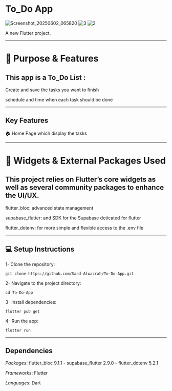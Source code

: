 #  To_Do App

![Screenshot_20250602_065820](https://github.com/user-attachments/assets/6e2eb920-ebc5-492c-9f55-cabde710ac84)
![3](https://github.com/user-attachments/assets/824a9c0f-27e4-4278-830d-709d7f57558f)
![2](https://github.com/user-attachments/assets/9c86ad40-2c85-43e6-91ba-6c2a75aa49dd)


A new Flutter project.

---
# 📱 Purpose & Features

## This app is a To_Do List :

  Create and save the tasks you want to finish

  schedule and time when each task should be done

---

## Key Features

  🏠 Home Page which display the tasks

---

  # 🧰 Widgets & External Packages Used

## This project relies on Flutter’s core widgets as well as several community packages to enhance the UI/UX.

flutter_bloc: advanced state management

supabase_flutter: and SDK for the Supabase deticated for flutter

flutter_dotenv: for more simple and flexible access to the .env file

---

## 💻 Setup Instructions

1- Clone the repository:

  ```
  git clone https://github.com/Saad-Alwazrah/To-Do-App.git
  ```

2- Navigate to the project directory:

   ```
   cd To-Do-App
   ```

3- Install dependencies:

   ```
   flutter pub get
   ```

4- Run the app:

   ```
   flutter run
   ```
---

## Dependencies 

  *Packages*:  flutter_bloc 9.1.1 - supabase_flutter 2.9.0 - flutter_dotenv 5.2.1  

  
  *Frameworks*: Flutter

  
  *Languages*:  Dart
